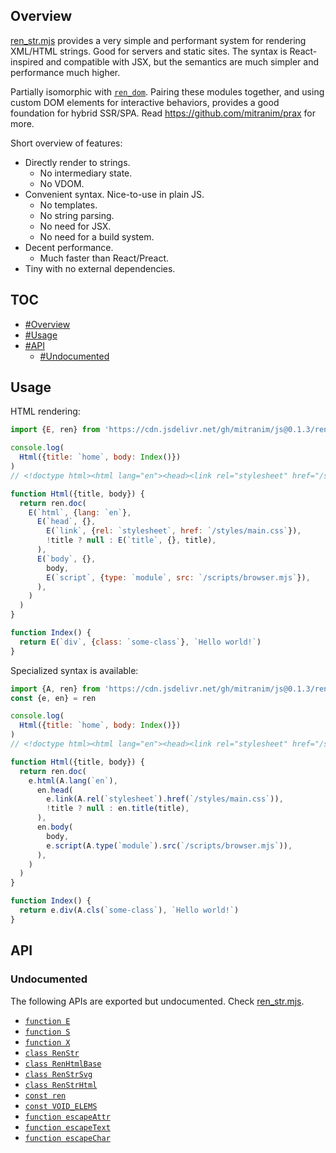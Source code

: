 ## Overview

[ren_str.mjs](../ren_str.mjs) provides a very simple and performant system for rendering XML/HTML strings. Good for servers and static sites. The syntax is React-inspired and compatible with JSX, but the semantics are much simpler and performance much higher.

Partially isomorphic with [`ren_dom`](ren_dom_readme.md). Pairing these modules together, and using custom DOM elements for interactive behaviors, provides a good foundation for hybrid SSR/SPA. Read https://github.com/mitranim/prax for more.

Short overview of features:

  * Directly render to strings.
    * No intermediary state.
    * No VDOM.
  * Convenient syntax. Nice-to-use in plain JS.
    * No templates.
    * No string parsing.
    * No need for JSX.
    * No need for a build system.
  * Decent performance.
    * Much faster than React/Preact.
  * Tiny with no external dependencies.

## TOC

* [#Overview](#overview)
* [#Usage](#usage)
* [#API](#api)
  * [#Undocumented](#undocumented)

## Usage

HTML rendering:

```js
import {E, ren} from 'https://cdn.jsdelivr.net/gh/mitranim/js@0.1.3/ren_str.mjs'

console.log(
  Html({title: `home`, body: Index()})
)
// <!doctype html><html lang="en"><head><link rel="stylesheet" href="/styles/main.css"><title>home</title></head><body><div class="some-class">Hello world!</div><script type="module" src="/scripts/browser.mjs"></script></body></html>

function Html({title, body}) {
  return ren.doc(
    E(`html`, {lang: `en`},
      E(`head`, {},
        E(`link`, {rel: `stylesheet`, href: `/styles/main.css`}),
        !title ? null : E(`title`, {}, title),
      ),
      E(`body`, {},
        body,
        E(`script`, {type: `module`, src: `/scripts/browser.mjs`}),
      ),
    )
  )
}

function Index() {
  return E(`div`, {class: `some-class`}, `Hello world!`)
}
```

Specialized syntax is available:

```js
import {A, ren} from 'https://cdn.jsdelivr.net/gh/mitranim/js@0.1.3/ren_str.mjs'
const {e, en} = ren

console.log(
  Html({title: `home`, body: Index()})
)
// <!doctype html><html lang="en"><head><link rel="stylesheet" href="/styles/main.css"><title>home</title></head><body><div class="some-class">Hello world!</div><script type="module" src="/scripts/browser.mjs"></script></body></html>

function Html({title, body}) {
  return ren.doc(
    e.html(A.lang(`en`),
      en.head(
        e.link(A.rel(`stylesheet`).href(`/styles/main.css`)),
        !title ? null : en.title(title),
      ),
      en.body(
        body,
        e.script(A.type(`module`).src(`/scripts/browser.mjs`)),
      ),
    )
  )
}

function Index() {
  return e.div(A.cls(`some-class`), `Hello world!`)
}
```

## API

### Undocumented

The following APIs are exported but undocumented. Check [ren_str.mjs](../ren_str.mjs).

  * [`function E`](../ren_str.mjs#L5)
  * [`function S`](../ren_str.mjs#L6)
  * [`function X`](../ren_str.mjs#L7)
  * [`class RenStr`](../ren_str.mjs#L16)
  * [`class RenHtmlBase`](../ren_str.mjs#L76)
  * [`class RenStrSvg`](../ren_str.mjs#L145)
  * [`class RenStrHtml`](../ren_str.mjs#L149)
  * [`const ren`](../ren_str.mjs#L170)
  * [`const VOID_ELEMS`](../ren_str.mjs#L195)
  * [`function escapeAttr`](../ren_str.mjs#L203)
  * [`function escapeText`](../ren_str.mjs#L216)
  * [`function escapeChar`](../ren_str.mjs#L223)
